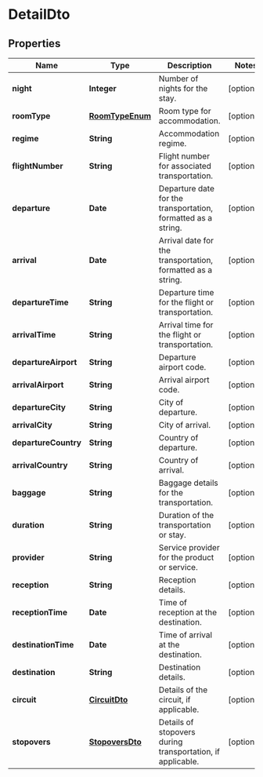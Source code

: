 # DetailDto

## Properties
Name | Type                                | Description | Notes
------------ |-------------------------------------| ------------- | -------------
**night** | **Integer**                         | Number of nights for the stay. | [optional] 
**roomType** | [**RoomTypeEnum**](RoomTypeEnum.md) | Room type for accommodation. | [optional] 
**regime** | **String**                          | Accommodation regime. | [optional] 
**flightNumber** | **String**                          | Flight number for associated transportation. | [optional] 
**departure** | **Date**                            | Departure date for the transportation, formatted as a string. | [optional] 
**arrival** | **Date**                            | Arrival date for the transportation, formatted as a string. | [optional] 
**departureTime** | **String**                          | Departure time for the flight or transportation. | [optional] 
**arrivalTime** | **String**                          | Arrival time for the flight or transportation. | [optional] 
**departureAirport** | **String**                          | Departure airport code. | [optional] 
**arrivalAirport** | **String**                          | Arrival airport code. | [optional] 
**departureCity** | **String**                          | City of departure. | [optional] 
**arrivalCity** | **String**                          | City of arrival. | [optional] 
**departureCountry** | **String**                          | Country of departure. | [optional] 
**arrivalCountry** | **String**                          | Country of arrival. | [optional] 
**baggage** | **String**                          | Baggage details for the transportation. | [optional] 
**duration** | **String**                          | Duration of the transportation or stay. | [optional] 
**provider** | **String**                          | Service provider for the product or service. | [optional] 
**reception** | **String**                          | Reception details. | [optional] 
**receptionTime** | **Date**                            | Time of reception at the destination. | [optional] 
**destinationTime** | **Date**                            | Time of arrival at the destination. | [optional] 
**destination** | **String**                          | Destination details. | [optional] 
**circuit** | [**CircuitDto**](CircuitDto.md)     | Details of the circuit, if applicable. | [optional] 
**stopovers** | [**StopoversDto**](StopoversDto.md) | Details of stopovers during transportation, if applicable. | [optional]

